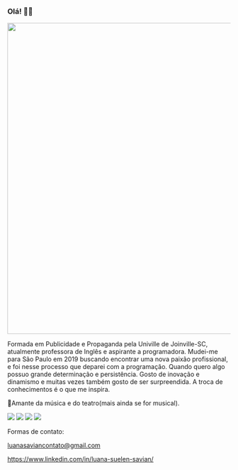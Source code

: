### Olá! 👋🏻

<img src="https://i.imgur.com/Qtl9mCs.png" width="700px">

Formada em Publicidade e Propaganda pela Univille de Joinville-SC, atualmente professora de Inglês e aspirante a programadora. Mudei-me para São Paulo em 2019 buscando encontrar uma nova paixão profissional, e foi nesse processo que deparei com a programação. Quando quero algo possuo grande determinação e persistência. Gosto de inovação e dinamismo e muitas vezes também gosto de ser surpreendida. A troca de conhecimentos é o que me inspira. 

🎼Amante da música e do teatro(mais ainda se for musical).

![](https://img.shields.io/badge/Code-Java-informational?style=flat&logo=<LOGO_NAME>&logoColor=white&color=ff7d6b) 
![](https://img.shields.io/badge/Code-Javascript-informational?style=flat&logo=<LOGO_NAME>&logoColor=white&color=d65f4f)
![](https://img.shields.io/badge/Tools-MySQL-informational?style=flat&logo=<LOGO_NAME>&logoColor=white&color=2bbc8a)
![](https://img.shields.io/badge/Tools-SpringBoot-informational?style=flat&logo=<LOGO_NAME>&logoColor=white&color=2bbc8a)

Formas de contato:

luanasaviancontato@gmail.com

https://www.linkedin.com/in/luana-suelen-savian/
